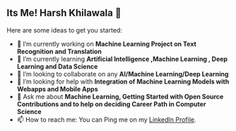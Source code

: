 ## Its Me! Harsh Khilawala 👋

<!--
**HarshKhilawala/HarshKhilawala** is a ✨ _special_ ✨ repository because its `README.md` (this file) appears on your GitHub profile.-->
Here are some ideas to get you started:

- 🔭 I’m currently working on **Machine Learning Project on Text Recognition and Translation**
- 🌱 I’m currently learning **Artificial Intelligence ,Machine Learning , Deep Learning and Data Science** 
- 👯 I’m looking to collaborate on any **AI/Machine Learning/Deep Learning**
- 🤔 I’m looking for help with **Integration of Machine Learning Models with Webapps and Mobile Apps**
- 💬 Ask me about **Machine Learning, Getting Started with Open Source Contributions and to help on deciding Career Path in Computer Science**
- 📫 How to reach me: You can Ping me on my [LinkedIn Profile](https://www.linkedin.com/in/harshkhilawala/).
